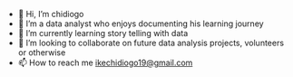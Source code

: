 - 👋 Hi, I’m chidiogo
- 👀 I’m a data analyst who enjoys documenting his learning journey
- 🌱 I’m currently learning story telling with data
- 💞️ I’m looking to collaborate on future data analysis projects, volunteers or otherwise
- 📫 How to reach me ikechidiogo19@gmail.com

<!---
ikechidiogo19/ikechidiogo19 is a ✨ special ✨ repository because its `README.md` (this file) appears on your GitHub profile.
You can click the Preview link to take a look at your changes.
--->
